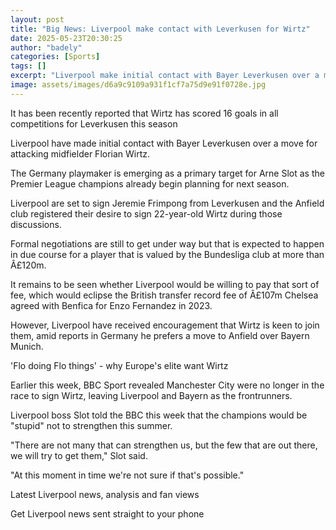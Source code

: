 ```yaml
---
layout: post
title: "Big News: Liverpool make contact with Leverkusen for Wirtz"
date: 2025-05-23T20:30:25
author: "badely"
categories: [Sports]
tags: []
excerpt: "Liverpool make initial contact with Bayer Leverkusen over a move for attacking midfielder Florian Wirtz."
image: assets/images/d6a9c9109a931f1cf7a75d9e91f0728e.jpg
---
```


It has been recently reported that Wirtz has scored 16 goals in all competitions for Leverkusen this season

Liverpool have made initial contact with Bayer Leverkusen over a move for attacking midfielder Florian Wirtz.

The Germany playmaker is emerging as a primary target for Arne Slot as the Premier League champions already begin planning for next season.

Liverpool are set to sign Jeremie Frimpong from Leverkusen and the Anfield club registered their desire to sign 22-year-old Wirtz during those discussions.

Formal negotiations are still to get under way but that is expected to happen in due course for a player that is valued by the Bundesliga club at more than Â£120m.

It remains to be seen whether Liverpool would be willing to pay that sort of fee, which would eclipse the British transfer record fee of Â£107m Chelsea agreed with Benfica for Enzo Fernandez in 2023.

However, Liverpool have received encouragement that Wirtz is keen to join them, amid reports in Germany he prefers a move to Anfield over Bayern Munich.

'Flo doing Flo things' - why Europe's elite want Wirtz

Earlier this week, BBC Sport revealed Manchester City were no longer in the race to sign Wirtz, leaving Liverpool and Bayern as the frontrunners.

Liverpool boss Slot told the BBC this week that the champions would be "stupid" not to strengthen this summer.

"There are not many that can strengthen us, but the few that are out there, we will try to get them," Slot said.

"At this moment in time we're not sure if that's possible."

Latest Liverpool news, analysis and fan views

Get Liverpool news sent straight to your phone

